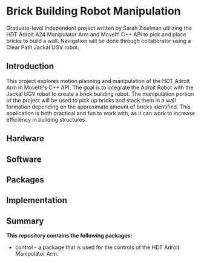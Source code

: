 # Brick Building Robot Manipulation
Graduate-level independent project written by Sarah Ziselman utilizing the HDT Adroit A24 Manipulator Arm and MoveIt! C++ API to pick and place bricks to build a wall. Navigation will be done through collaborator using a Clear Path Jackal UGV robot.

## Introduction
This project explores motion planning and manipulation of the HDT Adroit Arm in MoveIt!'s C++ API. The goal is to integrate the Adroit Robot with the Jackal UGV robot to create a brick building robot. The manipulation portion of the project will be used to pick up bricks and stack them in a wall formation depending on the approximate amount of bricks identified. This application is both practical and fun to work with, as it can work to increase efficiency in building structures.

## Hardware
## Software
## Packages
## Implementation
## Summary
__This repository contains the following packages:__
* control - a package that is used for the controls of the HDT Adroit Manipulator Arm.